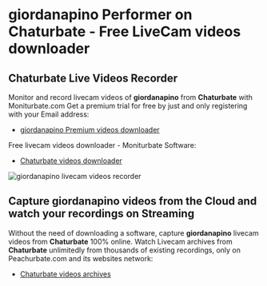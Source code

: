 # giordanapino Performer on Chaturbate - Free LiveCam videos downloader

## Chaturbate Live Videos Recorder

Monitor and record livecam videos of **giordanapino** from **Chaturbate** with Moniturbate.com
Get a premium trial for free by just and only registering with your Email address:
* [giordanapino Premium videos downloader](https://moniturbate.com/request-demo-licence-key.html)

Free livecam videos downloader - Moniturbate Software:
* [Chaturbate videos downloader](https://moniturbate.com/moniturbate-download-software.html)

![giordanapino livecam videos recorder](https://peachurnet.com/templates/moniturbate-software.png)


## Capture giordanapino videos from the Cloud and watch your recordings on Streaming

Without the need of downloading a software, capture **giordanapino** livecam videos from **Chaturbate** 100% online.
Watch Livecam archives from **Chaturbate** unlimitedly from thousands of existing recordings, only on Peachurbate.com and its websites network:
* [Chaturbate videos archives](https://peachurnet.com/)
